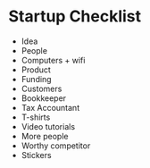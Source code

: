 Startup Checklist
====

- Idea
- People
- Computers + wifi
- Product
- Funding
- Customers
- Bookkeeper
- Tax Accountant
- T-shirts
- Video tutorials
- More people
- Worthy competitor
- Stickers
